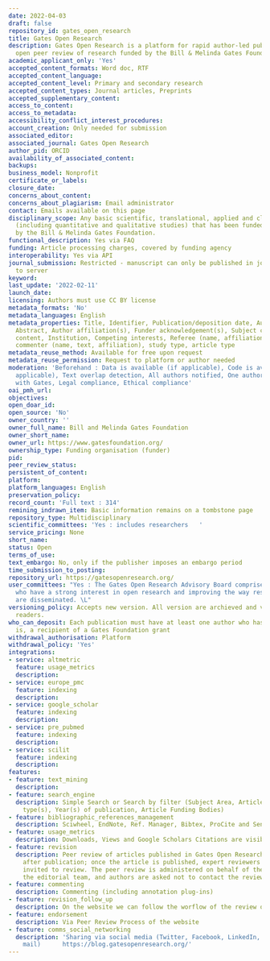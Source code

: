 ```yaml
---
date: 2022-04-03
draft: false
repository_id: gates_open_research
title: Gates Open Research
description: Gates Open Research is a platform for rapid author-led publication and
  open peer review of research funded by the Bill & Melinda Gates Foundation
academic_applicant_only: 'Yes'
accepted_content_formats: Word doc, RTF
accepted_content_language:
accepted_content_level: Primary and secondary research
accepted_content_types: Journal articles, Preprints
accepted_supplementary_content:
access_to_content:
access_to_metadata:
accessibility_conflict_interest_procedures:
account_creation: Only needed for submission
associated_editor:
associated_journal: Gates Open Research
author_pid: ORCID
availability_of_associated_content:
backups:
business_model: Nonprofit
certificate_or_labels:
closure_date:
concerns_about_content:
concerns_about_plagiarism: Email administrator
contact: Emails available on this page
disciplinary_scope: Any basic scientific, translational, applied and clinical research
  (including quantitative and qualitative studies) that has been funded (or co-funded)
  by the Bill & Melinda Gates Foundation.
functional_description: Yes via FAQ
funding: Article processing charges, covered by funding agency
interoperability: Yes via API
journal_submission: Restricted - manuscript can only be published in journal linked
  to server
keyword:
last_update: '2022-02-11'
launch_date:
licensing: Authors must use CC BY license
metadata_formats: 'No'
metadata_languages: English
metadata_properties: Title, Identifier, Publication/deposition date, Author name(s),
  Abstract, Author affiliation(s), Funder acknowledgement(s), Subject category, Full-text
  content, Institution, Competing interests, Referee (name, affiliation, referee report),
  commenter (name, text, affiliation), study type, article type
metadata_reuse_method: Available for free upon request
metadata_reuse_permission: Request to platform or author needed
moderation: 'Beforehand : Data is available (if applicable), Code is available (if
  applicable), Text overlap detection, All authors notified, One author affiliated
  with Gates, Legal compliance, Ethical compliance'
oai_pmh_url:
objectives:
open_doar_id:
open_source: 'No'
owner_country: ''
owner_full_name: Bill and Melinda Gates Foundation
owner_short_name:
owner_url: https://www.gatesfoundation.org/
ownership_type: Funding organisation (funder)
pid:
peer_review_status:
persistent_of_content:
platform:
platform_languages: English
preservation_policy:
record_count: 'Full text : 314'
remining_indrawn_item: Basic information remains on a tombstone page
repository_type: Multidisciplinary
scientific_committees: 'Yes : includes researchers   '
service_pricing: None
short_name:
status: Open
terms_of_use:
text_embargo: No, only if the publisher imposes an embargo period
time_submission_to_posting:
repository_url: https://gatesopenresearch.org/
user_committees: "Yes : The Gates Open Research Advisory Board comprises individuals
  who have a strong interest in open research and improving the way research findings
  are disseminated. \L"
versioning_policy: Accepts new version. All version are archieved and visible for
  readers.
who_can_deposit: Each publication must have at least one author who has been, or still
  is, a recipient of a Gates Foundation grant
withdrawal_authorisation: Platform
withdrawal_policy: 'Yes'
integrations:
- service: altmetric
  feature: usage_metrics
  description:
- service: europe_pmc
  feature: indexing
  description:
- service: google_scholar
  feature: indexing
  description:
- service: pre_pubmed
  feature: indexing
  description:
- service: scilit
  feature: indexing
  description:
features:
- feature: text_mining
  description:
- feature: search_engine
  description: Simple Search or Search by filter (Subject Area, Article type(s), Study
    type(s), Year(s) of publication, Article Funding Bodies)
- feature: bibliographic_references_management
  description: Sciwheel, EndNote, Ref. Manager, Bibtex, ProCite and Sente
- feature: usage_metrics
  description: Downloads, Views and Google Scholars Citations are visible to everyone
- feature: revision
  description: Peer review of articles published in Gates Open Research takes place
    after publication; once the article is published, expert reviewers are formally
    invited to review. The peer review is administered on behalf of the authors by
    the editorial team, and authors are asked not to contact the reviewers directly.
- feature: commenting
  description: Commenting (including annotation plug-ins)
- feature: revision_follow_up
  description: On the website we can follow the worflow of the review of the article
- feature: endorsement
  description: Via Peer Review Process of the website
- feature: comms_social_networking
  description: 'Sharing via social media (Twitter, Facebook, LinkedIn, Reddit and
    mail)      https://blog.gatesopenresearch.org/'
---
```



